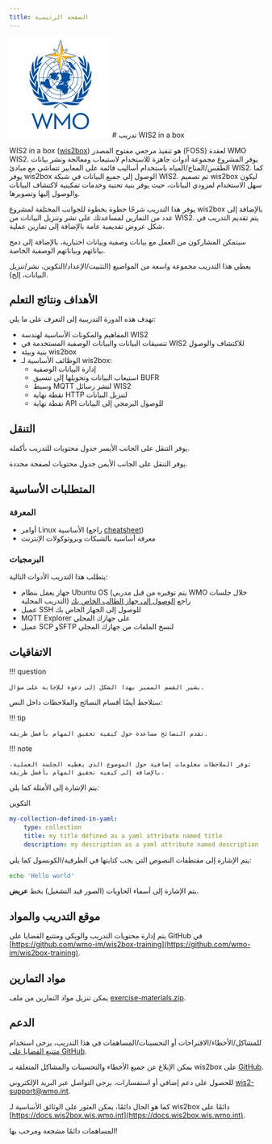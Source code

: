 ```yaml
---
title: الصفحة الرئيسية
---
```


<img alt="WMO logo" src="/assets/img/wmo-logo.png" width="200">
# تدريب WIS2 in a box

WIS2 in a box ([wis2box](https://docs.wis2box.wis.wmo.int)) هو تنفيذ مرجعي مفتوح المصدر (FOSS) لعقدة WMO WIS2. يوفر المشروع مجموعة أدوات جاهزة للاستخدام لاستيعاب ومعالجة ونشر بيانات الطقس/المناخ/المياه باستخدام أساليب قائمة على المعايير تتماشى مع مبادئ WIS2. كما يوفر wis2box الوصول إلى جميع البيانات في شبكة WIS2. تم تصميم wis2box ليكون سهل الاستخدام لمزودي البيانات، حيث يوفر بنية تحتية وخدمات تمكينية لاكتشاف البيانات والوصول إليها وتصويرها.

يوفر هذا التدريب شرحًا خطوة بخطوة للجوانب المختلفة لمشروع wis2box بالإضافة إلى عدد من التمارين لمساعدتك على نشر وتنزيل البيانات من WIS2. يتم تقديم التدريب في شكل عروض تقديمية عامة بالإضافة إلى تمارين عملية.

سيتمكن المشاركون من العمل مع بيانات وصفية وبيانات اختبارية، بالإضافة إلى دمج بياناتهم وبياناتهم الوصفية الخاصة.

يغطي هذا التدريب مجموعة واسعة من المواضيع (التثبيت/الإعداد/التكوين، نشر/تنزيل البيانات، إلخ).

## الأهداف ونتائج التعلم

تهدف هذه الدورة التدريبية إلى التعرف على ما يلي:

- المفاهيم والمكونات الأساسية لهندسة WIS2
- تنسيقات البيانات والبيانات الوصفية المستخدمة في WIS2 للاكتشاف والوصول
- بنية وبيئة wis2box
- الوظائف الأساسية لـ wis2box:
    - إدارة البيانات الوصفية
    - استيعاب البيانات وتحويلها إلى تنسيق BUFR
    - وسيط MQTT لنشر رسائل WIS2
    - نقطة نهاية HTTP لتنزيل البيانات
    - نقطة نهاية API للوصول البرمجي إلى البيانات

## التنقل

يوفر التنقل على الجانب الأيسر جدول محتويات للتدريب بأكمله.

يوفر التنقل على الجانب الأيمن جدول محتويات لصفحة محددة.

## المتطلبات الأساسية

### المعرفة

- أوامر Linux الأساسية (راجع [cheatsheet](./cheatsheets/linux.md))
- معرفة أساسية بالشبكات وبروتوكولات الإنترنت

### البرمجيات

يتطلب هذا التدريب الأدوات التالية:

- جهاز يعمل بنظام Ubuntu OS (يتم توفيره من قبل مدربي WMO خلال جلسات التدريب المحلية) راجع [الوصول إلى جهاز الطالب الخاص بك](./practical-sessions/accessing-your-student-vm.md#introduction)
- عميل SSH للوصول إلى الجهاز الخاص بك
- MQTT Explorer على جهازك المحلي
- عميل SCP وSFTP لنسخ الملفات من جهازك المحلي

## الاتفاقيات

!!! question

    يشير القسم المميز بهذا الشكل إلى دعوة للإجابة على سؤال.

ستلاحظ أيضًا أقسام النصائح والملاحظات داخل النص:

!!! tip

    تقدم النصائح مساعدة حول كيفية تحقيق المهام بأفضل طريقة.

!!! note

    توفر الملاحظات معلومات إضافية حول الموضوع الذي يغطيه الجلسة العملية، بالإضافة إلى كيفية تحقيق المهام بأفضل طريقة.

يتم الإشارة إلى الأمثلة كما يلي:

التكوين
``` {.yaml linenums="1"}
my-collection-defined-in-yaml:
    type: collection
    title: my title defined as a yaml attribute named title
    description: my description as a yaml attribute named description
```

يتم الإشارة إلى مقتطفات النصوص التي يجب كتابتها في الطرفية/الكونسول كما يلي:

```bash
echo 'Hello world'
```

يتم الإشارة إلى أسماء الحاويات (الصور قيد التشغيل) بخط **عريض**.

## موقع التدريب والمواد

يتم إدارة محتويات التدريب والويكي ومتتبع القضايا على GitHub في [https://github.com/wmo-im/wis2box-training](https://github.com/wmo-im/wis2box-training).

## مواد التمارين

يمكن تنزيل مواد التمارين من ملف [exercise-materials.zip](/exercise-materials.zip).

## الدعم

للمشاكل/الأخطاء/الاقتراحات أو التحسينات/المساهمات في هذا التدريب، يرجى استخدام [متتبع القضايا على GitHub](https://github.com/World-Meteorological-Organization/wis2box-training/issues).

يمكن الإبلاغ عن جميع الأخطاء والتحسينات والمشاكل المتعلقة بـ wis2box على [GitHub](https://github.com/World-Meteorological-Organization/wis2box/issues).

للحصول على دعم إضافي أو استفسارات، يرجى التواصل عبر البريد الإلكتروني wis2-support@wmo.int.

كما هو الحال دائمًا، يمكن العثور على الوثائق الأساسية لـ wis2box دائمًا على [https://docs.wis2box.wis.wmo.int](https://docs.wis2box.wis.wmo.int).

المساهمات دائمًا مشجعة ومرحب بها!